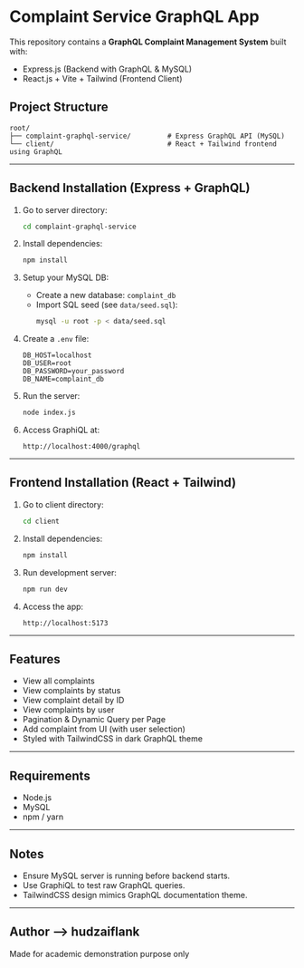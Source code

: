 # Complaint Service GraphQL App

This repository contains a **GraphQL Complaint Management System** built with:

- Express.js (Backend with GraphQL & MySQL)
- React.js + Vite + Tailwind (Frontend Client)

## Project Structure

```
root/
├── complaint-graphql-service/         # Express GraphQL API (MySQL)
└── client/                            # React + Tailwind frontend using GraphQL
```

---

## Backend Installation (Express + GraphQL)

1. Go to server directory:

   ```bash
   cd complaint-graphql-service
   ```

2. Install dependencies:

   ```bash
   npm install
   ```

3. Setup your MySQL DB:

   - Create a new database: `complaint_db`
   - Import SQL seed (see `data/seed.sql`):
     ```bash
     mysql -u root -p < data/seed.sql
     ```

4. Create a `.env` file:

   ```
   DB_HOST=localhost
   DB_USER=root
   DB_PASSWORD=your_password
   DB_NAME=complaint_db
   ```

5. Run the server:

   ```bash
   node index.js
   ```

6. Access GraphiQL at:
   ```
   http://localhost:4000/graphql
   ```

---

## Frontend Installation (React + Tailwind)

1. Go to client directory:

   ```bash
   cd client
   ```

2. Install dependencies:

   ```bash
   npm install
   ```

3. Run development server:

   ```bash
   npm run dev
   ```

4. Access the app:
   ```
   http://localhost:5173
   ```

---

## Features

- View all complaints
- View complaints by status
- View complaint detail by ID
- View complaints by user
- Pagination & Dynamic Query per Page
- Add complaint from UI (with user selection)
- Styled with TailwindCSS in dark GraphQL theme

---

## Requirements

- Node.js
- MySQL
- npm / yarn

---

## Notes

- Ensure MySQL server is running before backend starts.
- Use GraphiQL to test raw GraphQL queries.
- TailwindCSS design mimics GraphQL documentation theme.

---

## Author --> hudzaiflank

Made for academic demonstration purpose only
